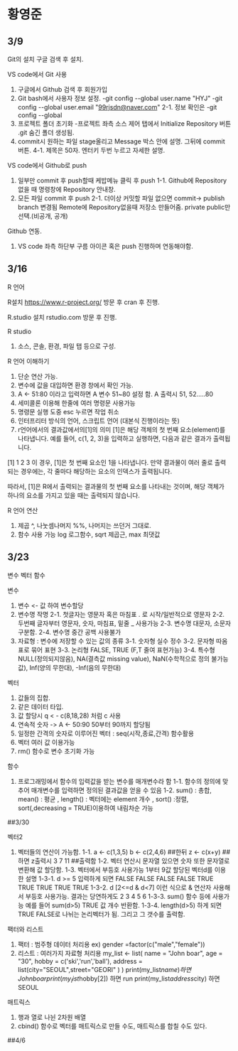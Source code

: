 # 황영준

## 3/9

Git의 설치
구글 검색 후 설치.

VS code에서 Git 사용
1. 구글에서 Github 검색 후 회원가입
2. Git bash에서 사용자 정보 설정.
-git config --global user.name "HYJ"
-git config --global user.email "99rjsdn@naver.com"
2-1. 정보 확인은 -git config --global
3. 프로젝트 폴더 초기화
-프로젝트 좌측 소스 제어 탭에서  Initialize Repository 버튼 .git 숨긴 폴더 생성됨.
4. commit시 원하는 파일 stage올리고 Message 박스 안에 설명. 그뒤에 commit 버튼.
4-1. 제목은 50자. 엔터키 두번 누르고 자세한 설명.

VS code에서 Github로 push
1. 일부만 commit 후 push할때 케밥메뉴 클릭 후 push
1-1. Github에 Repository없을 때 명령창에 Repository 안내창.
2. 모든 파일 commit 후 push
2-1. 더이상 커밋할 파일 없으면 commit-> publish branch 변경됨
Remote에 Repository없을때 저장소 만들어줌. private public만 선택.(비공개, 공개)

Github 연동.
1. VS code 좌측 하단부 구름 아이콘 혹은 push 진행하며 연동해야함.



## 3/16

R 언어

R설치
https://www.r-project.org/ 방문 후 cran 후 진행.

R.studio 설치
rstudio.com 방문 후 진행.

R studio
1. 소스, 콘솔, 환경, 파일 탭 등으로 구성.


R 언어 이해하기
1. 단순 연산 가능.
2. 변수에 값을 대입하면 환경 창에서 확인 가능.
3. A <- 51:80 이라고 입력하면 A 변수 51~80 설정 함. A 출력시 51, 52.....80
4. 세미콜론 이용해 한줄에 여러 명령문 사용가능
5. 명령문 실행 도중 esc 누르면 작업 취소
6. 인터프리터 방식의 언어, 스크립트 언어 (대본식 진행이라는 뜻)
7. r언어에서의 결과값에서의[1]의 의미
[1]은 해당 객체의 첫 번째 요소(element)를 나타냅니다. 예를 들어, c(1, 2, 3)을 입력하고 실행하면, 다음과 같은 결과가 출력됩니다.

[1] 1 2 3
이 경우, [1]은 첫 번째 요소인 1을 나타냅니다. 만약 결과물이 여러 줄로 출력되는 경우에는, 각 줄마다 해당하는 요소의 인덱스가 출력됩니다.

따라서, [1]은 R에서 출력되는 결과물의 첫 번째 요소를 나타내는 것이며, 해당 객체가 하나의 요소를 가지고 있을 때는 출력되지 않습니다.

R 언어 연산
1. 제곱 ^, 나눗셈나머지 %%, 나머지는 쓰던거 그대로.
2. 함수 사용 가능 log 로그함수, sqrt 제곱근, max 최댓값



## 3/23

변수 벡터 함수


변수
1. 변수 <- 값 하여 변수할당
2. 변수명 작명
2-1. 첫글자는 영문자 혹은 마침표 . 로 시작/일반적으로 영문자
2-2. 두번째 글자부터 영문자, 숫자, 마침표, 밑줄 _ 사용가능
2-3. 변수명 대문자, 소문자 구분함.
2-4. 변수명 중간 공백 사용불가
3. 자료형 : 변수에 저장할 수 있는 값의 종류
3-1. 숫자형 실수 정수
3-2. 문자형 따옴표로 묶어 표현
3-3. 논리형 FALSE, TRUE (F,T 줄여 표현가능)
3-4. 특수형 NULL(정의되지않음), NA(결측값 missing value), NaN(수학적으로 정의 불가능값), Inf(양의 무한대), -Inf(음의 무한대)

벡터
1. 값들의 집합.
2. 같은 데이터 타입.
3. 값 할당시 q < - c(8,18,28) 처럼 c 사용
4. 연속적 숫자 -> A <- 50:90 50부터 90까지 할당됨
5. 일정한 간격의 숫자로 이루어진 벡터 : seq(시작,종료,간격) 함수활용 
6. 벡터 여러 값 이용가능
7. rm() 함수로 변수 초기화 가능

함수
1. 프로그래밍에서 함수의 입력값을 받는 변수를 매개변수라 함
1-1. 함수의 정의에 맞추어 매개변수를 입력하면 정의된 결과값을 얻을 수 있음
1-2. sum() : 총합, mean() : 평균 , length() : 벡터에는 element 개수 ,
     sort() :정렬, sort(,decreasing = TRUE)이용하여 내림차순 가능


##3/30

벡터2
1. 벡터들의 연산이 가능함.
1-1. a <- c(1,3,5)
     b <- c(2,4,6) ##한뒤
     z <- c(x+y) ##하면 z출력시
     3 7 11 ##출력함
1-2. 벡터 연산시 문자열 있으면 숫자 또한 문자열로 변환해 값 할당함.
1-3. 벡터에서 부등호 사용가능 1부터 9값 할당된 벡터d를 이용한 설명
1-3-1. d >= 5 입력하게 되면
FALSE FALSE FALSE FALSE TRUE TRUE TRUE TRUE TRUE
1-3-2. d [2<=d & d<7] 이런 식으로 & 연산자 사용해서 부등호 사용가능.
       결과는 당연하게도 2 3 4 5 6
1-3-3. sum() 함수 등에 사용가능 예를 들어 sum(d>5) TRUE 값 개수 반환함.
1-3-4. length(d>5) 하게 되면 TRUE FALSE로 나뉘는 논리벡터가 됨. 그리고 그 갯수를 출력함.

팩터와 리스트
1. 팩터 : 범주형 데이터 처리용 ex) gender =factor(c("male","female"))
2. 리스트 : 여러가지 자료형 처리용
    my_list <- list(
        name = "John boar",
        age = "30",
        hobby = c('ski','run','ball'),
        address = list(city="SEOUL",street="GEORI"
        )
    )
    print(my_list$name) 하면 John boar
    print(my_list$hobby[2]) 하면 run
    print(my_list$address$city) 하면 SEOUL

매트릭스
1. 행과 열로 나뉜 2차원 배열
2. cbind() 함수로 벡터를 매트릭스로 만들 수도, 매트릭스를 합칠 수도 있다.


##4/6